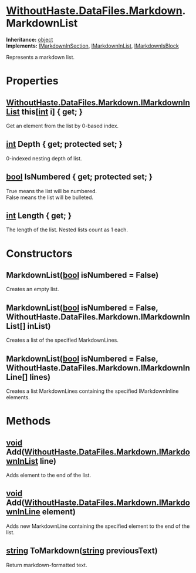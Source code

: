 # [WithoutHaste.DataFiles.Markdown](TableOfContents.WithoutHaste.DataFiles.Markdown.md).MarkdownList

**Inheritance:** [object](https://docs.microsoft.com/en-us/dotnet/api/system.object)  
**Implements:** [IMarkdownInSection](WithoutHaste.DataFiles.Markdown.IMarkdownInSection.md), [IMarkdownInList](WithoutHaste.DataFiles.Markdown.IMarkdownInList.md), [IMarkdownIsBlock](WithoutHaste.DataFiles.Markdown.IMarkdownIsBlock.md)  

Represents a markdown list.  

# Properties

## [WithoutHaste.DataFiles.Markdown.IMarkdownInList](WithoutHaste.DataFiles.Markdown.IMarkdownInList.md) this[[int](https://docs.microsoft.com/en-us/dotnet/api/system.int32) i] { get; }

Get an element from the list by 0-based index.  

## [int](https://docs.microsoft.com/en-us/dotnet/api/system.int32) Depth { get; protected set; }

0-indexed nesting depth of list.  

## [bool](https://docs.microsoft.com/en-us/dotnet/api/system.boolean) IsNumbered { get; protected set; }

True means the list will be numbered.   
False means the list will be bulleted.  

## [int](https://docs.microsoft.com/en-us/dotnet/api/system.int32) Length { get; }

The length of the list. Nested lists count as 1 each.  

# Constructors

## MarkdownList([bool](https://docs.microsoft.com/en-us/dotnet/api/system.boolean) isNumbered = False)

Creates an empty list.  

## MarkdownList([bool](https://docs.microsoft.com/en-us/dotnet/api/system.boolean) isNumbered = False, WithoutHaste.DataFiles.Markdown.IMarkdownInList[] inList)

Creates a list of the specified MarkdownLines.  

## MarkdownList([bool](https://docs.microsoft.com/en-us/dotnet/api/system.boolean) isNumbered = False, WithoutHaste.DataFiles.Markdown.IMarkdownInLine[] lines)

Creates a list MarkdownLines containing the specified IMarkdownInline elements.  

# Methods

## [void](https://docs.microsoft.com/en-us/dotnet/api/system.void) Add([WithoutHaste.DataFiles.Markdown.IMarkdownInList](WithoutHaste.DataFiles.Markdown.IMarkdownInList.md) line)

Adds element to the end of the list.  

## [void](https://docs.microsoft.com/en-us/dotnet/api/system.void) Add([WithoutHaste.DataFiles.Markdown.IMarkdownInLine](WithoutHaste.DataFiles.Markdown.IMarkdownInLine.md) element)

Adds new MarkdownLine containing the specified element to the end of the list.  

## [string](https://docs.microsoft.com/en-us/dotnet/api/system.string) ToMarkdown([string](https://docs.microsoft.com/en-us/dotnet/api/system.string) previousText)

Return markdown-formatted text.  

